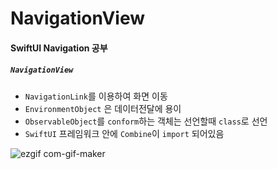 # NavigationView

#### SwiftUI Navigation 공부
##### `NavigationView`
- `NavigationLink`를 이용하여 화면 이동
- `EnvironmentObject` 은 데이터전달에 용이
- `ObservableObject`를 `conform`하는 객체는 선언할때 `class`로  선언
- `SwiftUI` 프레임워크 안에 `Combine`이 `import` 되어있음

![ezgif com-gif-maker](https://user-images.githubusercontent.com/52398126/143151305-6d68e7fb-87b1-4726-bbed-52f6fd994576.gif)
